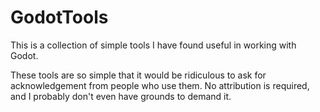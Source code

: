 # GodotTools

This is a collection of simple tools I have found useful in working with Godot.

These tools are so simple that it would be ridiculous to ask for acknowledgement from people who use them. No attribution is required, and I probably don't even have grounds to demand it.